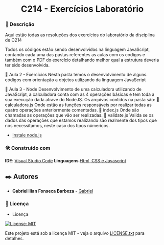 <h1 align ="center">C214 - Exercícios Laboratório</h1>

### :speech_balloon: Descrição 
<p>Aqui estão todas as resoluções dos exercícios do laboratório da disciplina de C214</p>
<p>Todos os códigos estão sendo desenvolvidos na linguagem JavaScript, contando cada uma das pastas referentes as aulas com os códigos e também com o PDF do exercício detalhando melhor qual a estrutura deveria ter sido desenvolvida.</p>

📂 Aula 2 - Exercícios
Nesta pasta temos o desenvolvimento de alguns códigos com orientação a objetos utilizando da linguagem JavaScript

📂 Aula 3 - Node
Desenvolvimento de uma calculadora utilizando de JavaScript, a calculadora conta com as 4 operações básicas e tem toda a sua execução dada atravé do NodeJS. Os arquivos contidos na pasta são:
:round_pushpin: calculadora.js 
Onde estão as funções responsáveis por realizar todas as quatro operações anteriormente comentadas.
:round_pushpin: index.js
Onde são chamadas as operações que vão ser realizadas.
:round_pushpin: validate.js
Valida se os dados das operações que estamos realizando são realmente dos tipos que nós necessitamos, neste caso dos tipos númericos.
- [Instale node.js](https://nodejs.org/en/)

### 🛠️ Construído com

**IDE**: [Visual Studio Code](https://code.visualstudio.com/)
**Linguagens**:[Html, CSS e Javascript](https://www.devmedia.com.br/primeiros-passos-no-html5-javascript-e-css3/25647)

## ✒️ Autores

* **Gabriel Ilian Fonseca Barboza** - [Gabriel](https://github.com/G-ilian)

### 📄 Licença

- Licença

[![License: MIT](https://img.shields.io/badge/License-MIT-yellow.svg)](https://badges.mit-license.org/)

Este projeto está sob a licença MIT - veja o arquivo [LICENSE.txt](https://github.com/G-ilian/C214-Laboratorio/blob/main/LICENSE) para detalhes.